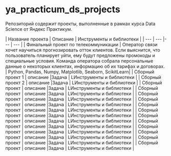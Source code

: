 # ya_practicum_ds_projects
Репозиторий содержит проекты, выполненные в рамках курса Data Science  от Яндекс Практикум.

| Название проекта | Описание | Инструменты и библиотеки |
| --- | --- |--- | --- |
| Финальный проект по телекоммуникации | Оператор связи хочет научиться прогнозировать отток клиентов. Если выяснится, что пользователь планирует уйти, ему будут предложены промокоды и специальные условия. Команда оператора собрала персональные данные о некоторых клиентах, информацию об их тарифах и договорах. | Python, Pandas, Numpy, Matplotlib, Seaborn, ScikitLearn|
| Сборный проект 1 | описание |Задача | LИнструменты и библиотеки |
| Сборный проект 2 | описание |Задача | LИнструменты и библиотеки |
| Сборный проект | описание |Задача | LИнструменты и библиотеки |
| Сборный проект | описание |Задача | LИнструменты и библиотеки |
| Сборный проект | описание |Задача | LИнструменты и библиотеки |
| Сборный проект | описание |Задача | LИнструменты и библиотеки |
| Сборный проект | описание |Задача | LИнструменты и библиотеки |
| Сборный проект | описание |Задача | LИнструменты и библиотеки |
| Сборный проект | описание |Задача | LИнструменты и библиотеки |
| Сборный проект | описание |Задача | LИнструменты и библиотеки |
| Сборный проект | описание |Задача | LИнструменты и библиотеки |
| Сборный проект | описание |Задача | LИнструменты и библиотеки |
| Сборный проект | описание |Задача | LИнструменты и библиотеки |
| Сборный проект | описание |Задача | LИнструменты и библиотеки |
